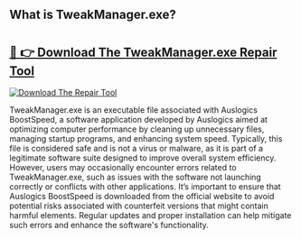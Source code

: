 ## What is TweakManager.exe? 

# <h2><a href="https://exedetect.com/download.php?TweakManager.exe">🔗 👉 Download The TweakManager.exe Repair Tool</a></h2>

[![Download The Repair Tool](https://exedetect.com/download-button.jpg)](https://exedetect.com/download.php?TweakManager.exe)

TweakManager.exe is an executable file associated with Auslogics BoostSpeed, a software application developed by Auslogics aimed at optimizing computer performance by cleaning up unnecessary files, managing startup programs, and enhancing system speed. Typically, this file is considered safe and is not a virus or malware, as it is part of a legitimate software suite designed to improve overall system efficiency. However, users may occasionally encounter errors related to TweakManager.exe, such as issues with the software not launching correctly or conflicts with other applications. It’s important to ensure that Auslogics BoostSpeed is downloaded from the official website to avoid potential risks associated with counterfeit versions that might contain harmful elements. Regular updates and proper installation can help mitigate such errors and enhance the software's functionality.
